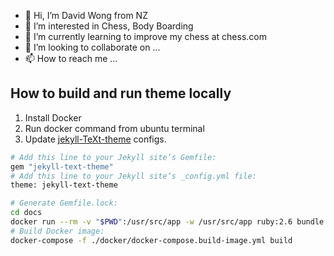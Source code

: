 - 👋 Hi, I’m David Wong from NZ
- 👀 I’m interested in Chess, Body Boarding
- 🌱 I’m currently learning to improve my chess at chess.com
- 💞️ I’m looking to collaborate on ...
- 📫 How to reach me ...

<!---
dvkwong/dvkwong is a ✨ special ✨ repository because its `README.md` (this file) appears on your GitHub profile.
You can click the Preview link to take a look at your changes.
--->

## How to build and run theme locally

1. Install Docker
2. Run docker command from ubuntu terminal
3. Update [jekyll-TeXt-theme](https://kitian616.github.io/jekyll-TeXt-theme/docs/en/quick-start#ruby-gem-method) configs.

```bash
# Add this line to your Jekyll site’s Gemfile:
gem "jekyll-text-theme"
# Add this line to your Jekyll site’s _config.yml file:
theme: jekyll-text-theme
```

```bash
# Generate Gemfile.lock:
cd docs
docker run --rm -v "$PWD":/usr/src/app -w /usr/src/app ruby:2.6 bundle install
# Build Docker image:
docker-compose -f ./docker/docker-compose.build-image.yml build
```




